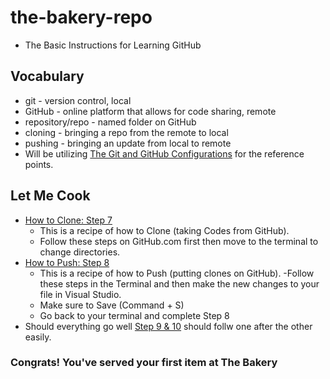 # the-bakery-repo
- The Basic Instructions for Learning GitHub
## Vocabulary
- git - version control, local
- GitHub - online platform that allows for code sharing, remote
- repository/repo - named folder on GitHub
- cloning - bringing a repo from the remote to local
- pushing - bringing an update from local to remote
- Will be utilizing [The Git and GitHub Configurations](https://github.com/learn-academy-2023-india/syllabus/blob/main/github/github-configurations.md) for the reference points.
## Let Me Cook 
- [How to Clone: Step 7](https://github.com/learn-academy-2023-india/syllabus/blob/main/github/github-configurations.md)
    -  This is a recipe of how to Clone (taking Codes from GitHub). 
    - Follow these steps on GitHub.com first then move to the terminal to change directories.
- [How to Push: Step 8](https://github.com/learn-academy-2023-india/syllabus/blob/main/github/github-configurations.md)
    - This is a recipe of how to Push (putting clones on GitHub).
    -Follow these steps in the Terminal and then make the new changes to your file in Visual Studio.
    - Make sure to Save (Command + S)
    - Go back to your terminal and complete Step 8
- Should everything go well [Step 9 & 10](https://github.com/learn-academy-2023-india/syllabus/blob/main/github/github-configurations.md) should follw one after the other easily.
### Congrats! You've served your first item at The Bakery